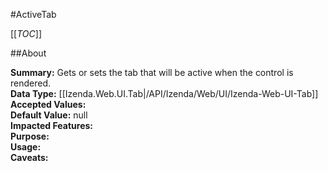 #ActiveTab

[[_TOC_]]

##About

**Summary:**  Gets or sets the tab that will be active when the control is rendered.   
**Data Type:** [[Izenda.Web.UI.Tab|/API/Izenda/Web/UI/Izenda-Web-UI-Tab]]  
**Accepted Values:**   
**Default Value:** null  
**Impacted Features:**   
**Purpose:**   
**Usage:**   
**Caveats:**   

